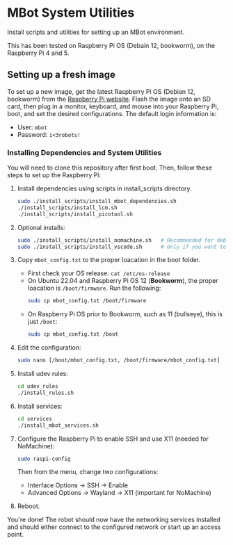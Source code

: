 # MBot System Utilities
Install scripts and utilities for setting up an MBot environment.

This has been tested on Raspberry Pi OS (Debain 12, bookworm), on the Raspberry Pi 4 and 5.

## Setting up a fresh image

To set up a new image, get the latest Raspberry Pi OS (Debian 12, bookworm) from the [Raspberry Pi website](https://www.raspberrypi.com/software/operating-systems/). Flash the image onto an SD card, then plug in a monitor, keyboard, and mouse into your Raspberry Pi, boot, and set the desired configurations. The default login information is:
* User: `mbot`
* Password: `i<3robots!`

### Installing Dependencies and System Utilities

You will need to clone this repository after first boot. Then, follow these steps to set up the Raspberry Pi:

1. Install dependencies using scripts in install_scripts directory.
    ```bash
    sudo ./install_scripts/install_mbot_dependencies.sh
    ./install_scripts/install_lcm.sh
    ./install_scripts/install_picotool.sh
    ```

2. Optional installs:
    ```bash
    sudo ./install_scripts/install_nomachine.sh   # Recommended for debugging.
    sudo ./install_scripts/install_vscode.sh      # Only if you want to develop on the Pi.
    ```

3. Copy `mbot_config.txt` to the proper loacation in the boot folder.
    - First check your OS release: `cat /etc/os-release`
    - On Ubuntu 22.04 and Raspberry Pi OS 12 (**Bookworm**), the proper loacation is `/boot/firmware`. Run the following:
        ```bash
        sudo cp mbot_config.txt /boot/firmware
        ```
    - On Raspberry Pi OS prior to Bookworm, such as 11 (bullseye), this is just `/boot`:
        ```bash
        sudo cp mbot_config.txt /boot
        ```

4. Edit the configuration:
    ```bash
    sudo nano [/boot/mbot_config.txt, /boot/firmware/mbot_config.txt]
    ```
5. Install udev rules:
    ```bash
    cd udev_rules
    ./install_rules.sh
    ```
6. Install services:
    ```bash
    cd services
    ./install_mbot_services.sh
    ```
7. Configure the Raspberry Pi to enable SSH and use X11 (needed for NoMachine):
   ```bash
   sudo raspi-config
   ```
   Then from the menu, change two configurations:
   * Interface Options -> SSH -> Enable
   * Advanced Options -> Wayland -> X11 (important for NoMachine)
     
8. Reboot.

You're done! The robot should now have the networking services installed and should either connect to the configured network or start up an access point.
